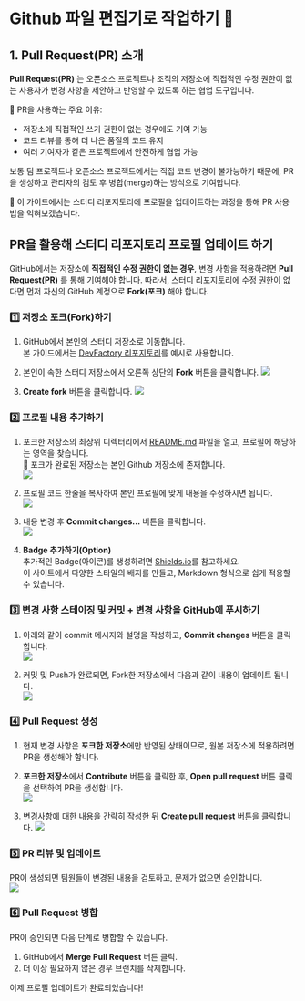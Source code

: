 # Github 파일 편집기로 작업하기 🚀

## 1. Pull Request(PR) 소개

**Pull Request(PR)** 는 오픈소스 프로젝트나 조직의 저장소에 직접적인 수정 권한이 없는 사용자가 변경 사항을 제안하고 반영할 수 있도록 하는 협업 도구입니다.

🚀 PR을 사용하는 주요 이유:
- 저장소에 직접적인 쓰기 권한이 없는 경우에도 기여 가능
- 코드 리뷰를 통해 더 나은 품질의 코드 유지
- 여러 기여자가 같은 프로젝트에서 안전하게 협업 가능

보통 팀 프로젝트나 오픈소스 프로젝트에서는 직접 코드 변경이 불가능하기 때문에,
PR을 생성하고 관리자의 검토 후 병합(merge)하는 방식으로 기여합니다.

📖 이 가이드에서는 스터디 리포지토리에 프로필을 업데이트하는 과정을 통해 PR 사용법을 익혀보겠습니다.

## PR을 활용해 스터디 리포지토리 프로필 업데이트 하기
GitHub에서는 저장소에 **직접적인 수정 권한이 없는 경우**, 변경 사항을 적용하려면 **Pull Request(PR)** 를 통해 기여해야 합니다.
따라서, 스터디 리포지토리에 수정 권한이 없다면 먼저 자신의 GitHub 계정으로 **Fork(포크)** 해야 합니다.

<!--
&emsp;Git을 설치하지 않은 경우 다음 내용을 참고해서 설치하시면 됩니다.
<details>
<summary>Git 설치 및 config 설정 방법</summary>

### Git 설치
```sh
# Git 설치 (Linux)
sudo apt install git

# Git 설치 (MacOS)
brew install git

# Git 설치 (Windows)
# https://git-scm.com/ 에서 다운로드 후 설치
```

### Git 설정
```sh
git config --global user.name "Your Name"
git config --global user.email "your.email@example.com"
```
</details>
-->
### 1️⃣ 저장소 포크(Fork)하기

1. GitHub에서 본인의 스터디 저장소로 이동합니다. <BR> 본 가이드에서는 [DevFactory 리포지토리](https://github.com/Pseudo-Lab/DevFactory)를 예시로 사용합니다.

2. 본인이 속한 스터디 저장소에서 오른쪽 상단의 **Fork** 버튼을 클릭합니다.
![](../assets/imgs/git-tutorial/git-tutorial-step1.png)

3. **Create fork** 버튼을 클릭합니다.
![](../assets/imgs/git-tutorial/git-tutorial-step2.png)

### 2️⃣ 프로필 내용 추가하기
1. 포크한 저장소의 최상위 디렉터리에서 [README.md](https://github.com/Pseudo-Lab/DevFactory/blob/main/README.md) 파일을 열고, 프로필에 해당하는 영역을 찾습니다. <BR>
📌 포크가 완료된 저장소는 본인 Github 저장소에 존재합니다.<BR>
![](../assets/imgs/git-tutorial/git-tutorial-step3.png)

2. 프로필 코드 한줄을 복사하여 본인 프로필에 맞게 내용을 수정하시면 됩니다.<BR>
![](../assets/imgs/git-tutorial/git-tutorial-step4.png)

3. 내용 변경 후 **Commit changes...** 버튼을 클릭합니다.<BR>
![](../assets/imgs/git-tutorial/git-tutorial-step5.png)

4. **Badge 추가하기(Option)** <BR>
추가적인 Badge(아이콘)를 생성하려면 [Shields.io](https://shields.io)를 참고하세요.<BR>
이 사이트에서 다양한 스타일의 배지를 만들고, Markdown 형식으로 쉽게 적용할 수 있습니다.

### 3️⃣ 변경 사항 스테이징 및 커밋 + 변경 사항을 GitHub에 푸시하기
1. 아래와 같이 commit 메시지와 설명을 작성하고, **Commit changes** 버튼을 클릭합니다.<BR>
![](../assets/imgs/git-tutorial/git-tutorial-step6.png)

2. 커밋 및 Push가 완료되면, Fork한 저장소에서 다음과 같이 내용이 업데이트 됩니다.<BR>
![](../assets/imgs/git-tutorial/git-tutorial-step7.png)

### 4️⃣ Pull Request 생성
1. 현재 변경 사항은 **포크한 저장소**에만 반영된 상태이므로, 원본 저장소에 적용하려면 PR을 생성해야 합니다.
2. **포크한 저장소**에서 **Contribute** 버튼을 클릭한 후, **Open pull request** 버튼 클릭을 선택하여 PR을 생성합니다.<BR>
![](../assets/imgs/git-tutorial/git-tutorial-step8.png)

3. 변경사항에 대한 내용을 간략히 작성한 뒤 **Create pull request** 버튼을 클릭합니다.
![](../assets/imgs/git-tutorial/git-tutorial-step9.png)

### 5️⃣ PR 리뷰 및 업데이트
PR이 생성되면 팀원들이 변경된 내용을 검토하고, 문제가 없으면 승인합니다. <BR> 
![](../assets/imgs/git-tutorial/git-tutorial-step10.png)

### 6️⃣ Pull Request 병합
PR이 승인되면 다음 단계로 병합할 수 있습니다.
1. GitHub에서 **Merge Pull Request** 버튼 클릭.
2. 더 이상 필요하지 않은 경우 브랜치를 삭제합니다.

이제 프로필 업데이트가 완료되었습니다!

